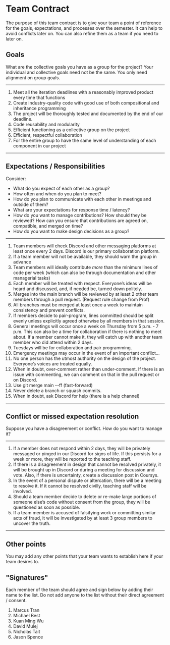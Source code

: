 # Team Contract

The purpose of this team contract is to give your team a point of reference
for the goals, expectations, and processes over the semester. It can help to
avoid conflicts later on. You can also refine them as a team if you need to
later on.

## Goals

What are the collective goals you have as a group for the project? Your
individual and collective goals need not be the same. You only need alignment
on group goals.

---
1. Meet all the iteration deadlines with a reasonably improved product every time that functions
1. Create industry-quality code with good use of both compositional and inheritance programming 
1. The project will be thoroughly tested and documented by the end of our deadline.
1. Code reusability and modularity
1. Efficient functioning as a collective group on the project 
1. Efficient, respectful collaboration 
1. For the entire group to have the same level of understanding of each component in our project
---

## Expectations / Responsibilities

Consider:

* What do you expect of each other as a group?
* How often and when do you plan to meet?
* How do you plan to communicate with each other in meetings and outside of
  them?
* What are your expectations for response time / latency?
* How do you want to manage contributions?
  How should they be reviewed?
  How can you ensure that contributions are agreed on, compatible, and merged
  on time?
* How do you want to make design decisions as a group?

---
1. Team members will check Discord and other messaging platforms at least once every 2 days. Discord is our primary collaboration platform.
1. If a team member will not be available, they should warn the group in advance
1. Team members will ideally contribute *more* than the minimum lines of code per week (which can also be through documentation and other managerial tasks)
1. Each member will be treated with respect. Everyone’s ideas will be heard and discussed, and, if needed be, turned down politely.
1. Merges into the main branch will be reviewed by at least 2 other team members through a pull request. (Request rule change from Prof)
1. All branches must be merged at least once a week to maintain consistency and prevent conflicts.
1. If members decide to pair-program, lines committed should be split evenly unless explicitly agreed otherwise by all members in that session. 
1. General meetings will occur once a week on Thursday from 5 p.m. - 7 p.m. This can also be a time for collaboration if there is nothing to meet about. If a member cannot make it, they will catch up with another team member who did attend within 2 days.
1. Tuesdays will be for collaboration and pair programming.
1. Emergency meetings may occur in the event of an important conflict…
1. No one person has the utmost authority on the design of the project. Everyone’s voices are treated equally.
1. When in doubt, over-comment rather than under-comment. If there is an issue with commenting, we can comment on that in the pull request or on Discord.
1. Use git merge main --ff (fast-forward) 
1. Never delete a branch or squash commits. 
1. When in doubt, ask Discord for help (there is a help channel)
---

## Conflict or missed expectation resolution

Suppose you have a disagreement or conflict. How do you want to manage it?

---
1. If a member does not respond within 2 days, they will be privately messaged or pinged in our Discord for signs of life. If this persists for a week or more, they will be reported to the teaching staff. 
1. If there is a disagreement in design that cannot be resolved privately, it will be brought up in Discord or during a meeting for discussion and vote. Also, if there is uncertainty, create a discussion post in Coursys.
1. In the event of a personal dispute or altercation, there will be a meeting to resolve it. If it cannot be resolved civilly, teaching staff will be involved. 
1. Should a team member decide to delete or re-make large portions of someone else’s code without consent from the group, they will be questioned as soon as possible.
1. If a team member is accused of falsifying work or committing similar acts of fraud, it will be investigated by at least 3 group members to uncover the truth.
---

## Other points

You may add any other points that your team wants to establish here if
your team desires to.

## "Signatures"

Each member of the team should agree and sign below by adding their name to
the list. Do not add anyone to the list without their direct
agreement / consent.

1. Marcus Tran
2. Michael Best
3. Kuan Ming Wu
4. David Mulej
5. Nicholas Tait
6. Jason Spence
